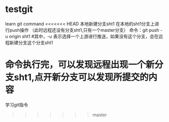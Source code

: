 # testgit
learn git command
<<<<<<< HEAD
本地新建分支sht1 
在本地的sht1分支上进行push操作 （此时远程还没有分支sht1,只有一个master分支）
命令：git push -u origin sht1 
#其中，-u 表示选择一个上游进行推送，如果没有这个分支，会在远程新建分支这个分支sht1

命令执行完，可以发现远程出现一个新分支sht1,点开新分支可以发现所提交的内容
=======
学习git指令
>>>>>>> master
